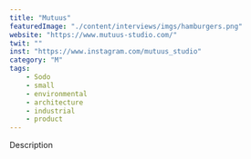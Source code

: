 ```yaml
---
title: "Mutuus"
featuredImage: "./content/interviews/imgs/hamburgers.png"
website: "https://www.mutuus-studio.com/"
twit: ""
inst: "https://www.instagram.com/mutuus_studio"
category: "M"
tags:
    - Sodo
    - small
    - environmental
    - architecture
    - industrial
    - product
---
```


Description
